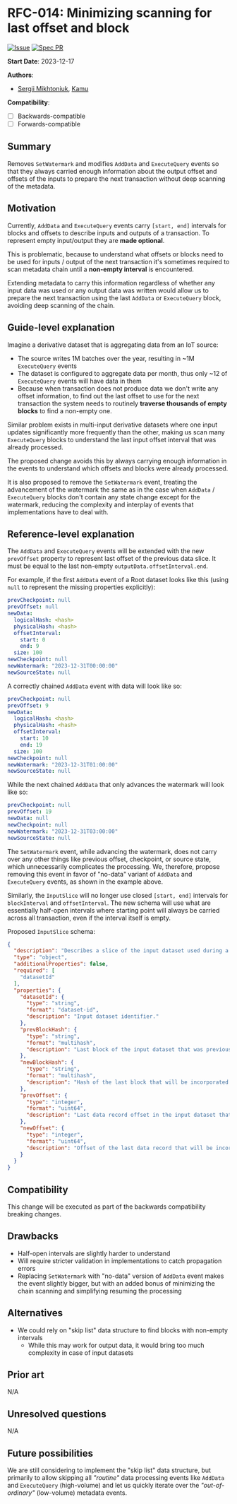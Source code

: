 # RFC-014: Minimizing scanning for last offset and block 

[![Issue](https://img.shields.io/github/issues/detail/state/kamu-data/open-data-fabric/62?label=Issue)](https://github.com/kamu-data/open-data-fabric/issues/69)
[![Spec PR](https://img.shields.io/github/pulls/detail/state/kamu-data/open-data-fabric/63?label=PR)](https://github.com/kamu-data/open-data-fabric/pull/63)

**Start Date**: 2023-12-17

**Authors**:
- [Sergii Mikhtoniuk](mailto:sergii.mikhtoniuk@kamu.dev), [Kamu](https://kamu.dev)

**Compatibility**:
- [ ] Backwards-compatible
- [ ] Forwards-compatible

## Summary
Removes `SetWatermark` and modifies `AddData` and `ExecuteQuery` events so that they always carried enough information about the output offset and offsets of the inputs to prepare the next transaction without deep scanning of the metadata.

## Motivation
Currently, `AddData` and `ExecuteQuery` events carry  `[start, end]` intervals for blocks and offsets to describe inputs and outputs of a transaction. To represent empty input/output they are **made optional**.

This is problematic, because to understand what offsets or blocks need to be used for inputs / output of the next transaction it's sometimes required to scan metadata chain until a **non-empty interval** is encountered.

Extending metadata to carry this information regardless of whether any input data was used or any output data was written would allow us to prepare the next transaction using the last `AddData` or `ExecuteQuery` block, avoiding deep scanning of the chain.

## Guide-level explanation
Imagine a derivative dataset that is aggregating data from an IoT source:
- The source writes 1M batches over the year, resulting in ~1M `ExecuteQuery` events
- The dataset is configured to aggregate data per month, thus only ~12 of `ExecuteQuery` events will have data in them
- Because when transaction does not produce data we don't write any offset information, to find out the last offset to use for the next transaction the system needs to routinely **traverse thousands of empty blocks** to find a non-empty one.

Similar problem exists in multi-input derivative datasets where one input updates significantly more frequently than the other, making us scan many `ExecuteQuery` blocks to understand the last input offset interval that was already processed.

The proposed change avoids this by always carrying enough information in the events to understand which offsets and blocks were already processed.

It is also proposed to remove the `SetWatermark` event, treating the advancement of the watermark the same as in the case when `AddData` / `ExecuteQuery` blocks don't contain any state change except for the watermark, reducing the complexity and interplay of events that implementations have to deal with.

## Reference-level explanation
The `AddData` and `ExecuteQuery` events will be extended with the new `prevOffset` property to represent last offset of the previous data slice. It must be equal to the last non-empty `outputData.offsetInterval.end`.

For example, if the first `AddData` event of a Root dataset looks like this (using `null` to represent the missing properties explicitly):

```yaml
prevCheckpoint: null
prevOffset: null
newData:
  logicalHash: <hash>
  physicalHash: <hash>
  offsetInterval:
    start: 0
    end: 9
  size: 100
newCheckpoint: null
newWatermark: "2023-12-31T00:00:00"
newSourceState: null
```

A correctly chained `AddData` event with data will look like so:

```yaml
prevCheckpoint: null
prevOffset: 9
newData:
  logicalHash: <hash>
  physicalHash: <hash>
  offsetInterval:
    start: 10
    end: 19
  size: 100
newCheckpoint: null
newWatermark: "2023-12-31T01:00:00"
newSourceState: null
```

While the next chained `AddData` that only advances the watermark will look like so:

```yaml
prevCheckpoint: null
prevOffset: 19
newData: null
newCheckpoint: null
newWatermark: "2023-12-31T03:00:00"
newSourceState: null
```

The `SetWatermark` event, while advancing the watermark, does not carry over any other things like previous offset, checkpoint, or source state, which unnecessarily complicates the processing. We, therefore, propose removing this event in favor of "no-data" variant of `AddData` and `ExecuteQuery` events, as shown in the example above.

Similarly, the `InputSlice` will no longer use closed `[start, end]` intervals for `blockInterval` and `offsetInterval`. The new schema will use what are essentially half-open intervals where starting point will always be carried across all transaction, even if the interval itself is empty.

Proposed `InputSlice` schema:
```json
{
  "description": "Describes a slice of the input dataset used during a transformation",
  "type": "object",
  "additionalProperties": false,
  "required": [
    "datasetId"
  ],
  "properties": {
    "datasetId": {
      "type": "string",
      "format": "dataset-id",
      "description": "Input dataset identifier."
    },
    "prevBlockHash": {
      "type": "string",
      "format": "multihash",
      "description": "Last block of the input dataset that was previously incorporated into the derivative transformation, if any. Must be equal to the last non-empty `newBlockHash`. Together with `newBlockHash` defines a half-open `(prevBlockHash, newBlockHash]` interval of blocks that will be considered in this transaction."
    },
    "newBlockHash": {
      "type": "string",
      "format": "multihash",
      "description": "Hash of the last block that will be incorporated into the derivative transformation. When present, defines a half-open `(prevBlockHash, newBlockHash]` interval of blocks that will be considered in this transaction."
    },
    "prevOffset": {
      "type": "integer",
      "format": "uint64",
      "description": "Last data record offset in the input dataset that was previously incorporated into the derivative transformation, if any. Must be equal to the last non-empty `newOffset`. Together with `newOffset` defines a half-open `(prevOffset, newOffset]` interval of data records that will be considered in this transaction."
    },
    "newOffset": {
      "type": "integer",
      "format": "uint64",
      "description": "Offset of the last data record that will be incorporated into the derivative transformation, if any. When present, defines a half-open `(prevOffset, newOffset]` interval of data records that will be considered in this transaction."
    }
  }
}
```

## Compatibility
This change will be executed as part of the backwards compatibility breaking changes.

## Drawbacks
- Half-open intervals are slightly harder to understand
- Will require stricter validation in implementations to catch propagation errors
- Replacing `SetWatermark` with "no-data" version of `AddData` event makes the event slightly bigger, but with an added bonus of minimizing the chain scanning and simplifying resuming the processing 

## Alternatives
- We could rely on "skip list" data structure to find blocks with non-empty intervals
  - While this may work for output data, it would bring too much complexity in case of input datasets

## Prior art
N/A

## Unresolved questions
N/A

## Future possibilities
We are still considering to implement the "skip list" data structure, but primarily to allow skipping all *"routine"* data processing events like `AddData` and `ExecuteQuery` (high-volume) and let us quickly iterate over the *"out-of-ordinary"* (low-volume) metadata events.
